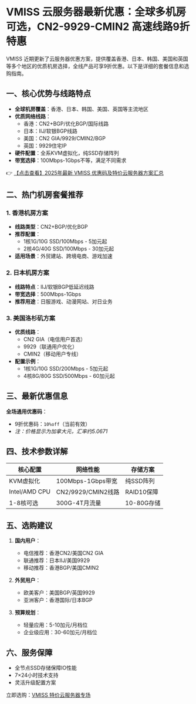 # VMISS 云服务器最新优惠：全球多机房可选，CN2-9929-CMIN2 高速线路9折特惠

VMISS 近期更新了云服务器优惠方案，提供覆盖香港、日本、韩国、美国和英国等多个地区的优质机房选择，全线产品可享9折优惠。以下是详细的套餐信息和选购指南。

## 一、核心优势与线路特点

- **全球机房覆盖**：香港、日本、韩国、美国、英国等主流地区
- **优质网络线路**：
  - 香港：CN2+BGP/优化BGP/国际线路
  - 日本：IIJ/软银BGP线路
  - 美国：CN2 GIA/9929/CMIN2/BGP
  - 英国：9929住宅IP
- **硬件配置**：全系KVM虚拟化，纯SSD存储阵列
- **带宽选择**：100Mbps-1Gbps不等，满足不同需求

👉 [【点击查看】2025年最新 VMISS 优惠码及特价云服务器方案汇总](https://bit.ly/Vmiss)

## 二、热门机房套餐推荐

### 1. 香港机房方案
- **线路类型**：CN2+BGP/优化BGP
- **推荐配置**：
  - 1核1G/10G SSD/100Mbps - 5加元起
  - 2核4G/40G SSD/100Mbps - 30加元起
- **适用场景**：外贸建站、跨境电商、游戏加速

### 2. 日本机房方案
- **线路特点**：IIJ/软银BGP低延迟线路
- **带宽选择**：500Mbps-1Gbps
- **推荐用途**：日服游戏、动漫网站、对日业务

### 3. 美国洛杉矶方案
- **优质线路**：
  - CN2 GIA（电信用户首选）
  - 9929（联通用户优化）
  - CMIN2（移动用户专线）
- **配置示例**：
  - 1核1G/10G SSD/200Mbps - 5加元起
  - 4核8G/80G SSD/500Mbps - 60加元起

## 三、最新优惠信息

**全场通用优惠码**：
- 9折优惠码：`10%off`（当前有效）
- *注：价格显示为加拿大元，汇率约5.0671*

## 四、技术参数详解

| 核心配置 | 网络性能 | 存储方案 |
|---------|---------|---------|
| KVM虚拟化 | 100Mbps-1Gbps带宽 | 纯SSD阵列 |
| Intel/AMD CPU | CN2/9929/CMIN2线路 | RAID10保障 |
| 1-8核可选 | 300G-4T月流量 | 10-80G存储 |

## 五、选购建议

1. **国内用户**：
   - 电信推荐：香港CN2/美国CN2 GIA
   - 联通推荐：日本IIJ/美国9929
   - 移动推荐：香港BGP/美国CMIN2

2. **外贸用户**：
   - 欧美客户：美国BGP/英国9929
   - 亚洲客户：香港国际/日本BGP

3. **预算规划**：
   - 轻量应用：5-10加元/月档位
   - 企业级应用：30-60加元/月档位

## 六、服务保障

- 全节点SSD存储保障IO性能
- 7×24小时技术支持
- 灵活升级配置方案

立即选购：[VMISS 特价云服务器专场](https://bit.ly/Vmiss)